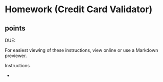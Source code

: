 # Homework (Credit Card Validator)

## points

DUE: 

For easiest viewing of these instructions, view online or use a Markdown previewer.

Instructions

* 
